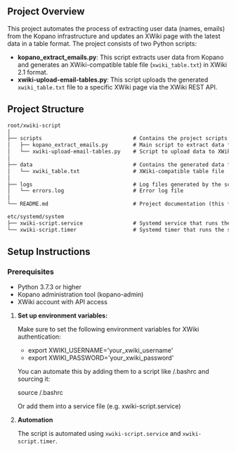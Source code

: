 ## Project Overview

This project automates the process of extracting user data (names, emails) from the Kopano infrastructure and updates an XWiki page with the latest data in a table format. The project consists of two Python scripts:

- **kopano_extract_emails.py**: This script extracts user data from Kopano and generates an XWiki-compatible table file (`xwiki_table.txt`) in XWiki 2.1 format.
- **xwiki-upload-email-tables.py**: This script uploads the generated `xwiki_table.txt` file to a specific XWiki page via the XWiki REST API.

## Project Structure
```md
root/xwiki-script
│
├── scripts                             # Contains the project scripts
│   ├── kopano_extract_emails.py        # Main script to extract data from Kopano
│   └── xwiki-upload-email-tables.py    # Script to upload data to XWiki
│
├── data                                # Contains the generated data files
│   └── xwiki_table.txt                 # XWiki-compatible table file
│
├── logs                                # Log files generated by the scripts
│   └── errors.log                      # Error log file
│
└── README.md                           # Project documentation (this file)

etc/systemd/system
├── xwiki-script.service                # Systemd service that runs the kopano-extract-emails.py
└── xwiki-script.timer                  # Systemd timer that runs the service every 12h
```
## Setup Instructions

### Prerequisites
- Python 3.7.3 or higher
- Kopano administration tool (kopano-admin)
- XWiki account with API access

1. **Set up environment variables:**

   Make sure to set the following environment variables for XWiki authentication:
   
   - export XWIKI_USERNAME='your_xwiki_username'    
   - export XWIKI_PASSWORD='your_xwiki_password'

   You can automate this by adding them to a script like /.bashrc and sourcing it:

   source /.bashrc

   Or add them into a service file (e.g. xwiki-script.service)

2. **Automation**

   The script is automated using `xwiki-script.service` and `xwiki-script.timer`.
